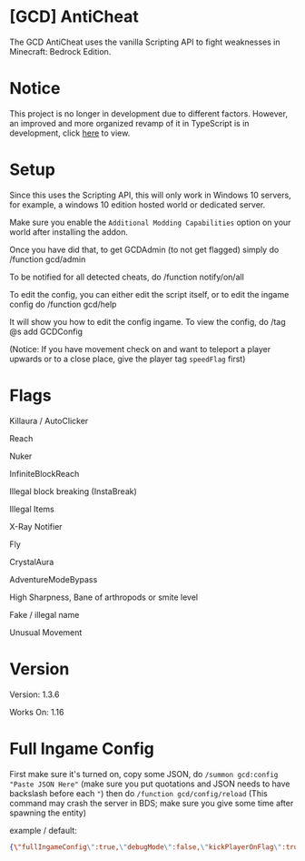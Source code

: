 
# [GCD] AntiCheat


The GCD AntiCheat uses the vanilla Scripting API to fight weaknesses in Minecraft: Bedrock Edition.

# Notice

This project is no longer in development due to different factors. However, an improved and more organized revamp of it in TypeScript is in development, click [here](https://github.com/Imrglop/gcd-anticheat-v2) to view.

# Setup

  

Since this uses the Scripting API, this will only work in Windows 10 servers, for example, a windows 10 edition hosted world or dedicated server.

Make sure you enable the `Additional Modding Capabilities` option on your world after installing the addon.

Once you have did that, to get GCDAdmin (to not get flagged) simply do /function gcd/admin

To be notified for all detected cheats, do /function notify/on/all

To edit the config, you can either edit the script itself, or to edit the ingame config do /function gcd/help

It will show you how to edit the config ingame. To view the config, do /tag @s add GCDConfig

(Notice: If you have movement check on and want to teleport a player upwards or to a close place, give the player tag `speedFlag` first)

# Flags

Killaura / AutoClicker

Reach

Nuker

InfiniteBlockReach

Illegal block breaking (InstaBreak)

Illegal Items

X-Ray Notifier

Fly

CrystalAura

AdventureModeBypass

High Sharpness, Bane of arthropods or smite level

Fake / illegal name

Unusual Movement

  

# Version

Version: 1.3.6



Works On: 1.16

  

# Full Ingame Config

First make sure it's turned on, copy some JSON, do `/summon gcd:config "Paste JSON Here"` (make sure you put quotations and JSON needs to have backslash before each `"`) then do `/function gcd/config/reload` (This command may crash the server in BDS; make sure you give some time after spawning the entity)

example / default:

```json
{\"fullIngameConfig\":true,\"debugMode\":false,\"kickPlayerOnFlag\":true,\"maxCrystals\":10,\"showHealthOnActionbar\":0,\"maxFlyTime\":100,\"flyCheckEnabled\":true,\"antiFastEat\":true,\"fastEatExceptions\":{\"minecraft:dried_kelp\":790},\"maxAPPSExtent\":30,\"maxTimesFlagged\":8,\"automaticBan\":true,\"maxReach\":3.5,\"maxReachUses\":3,\"reachUseReset\":200,\"reachFlagType\":1,\"maxDPPSExtent\":10,\"NukerAffectedByTPS\":true,\"sharpnessCheck\":true,\"maxDamage\":30,\"movementCheck\":true,\"allowElytras\":true,\"movementCheckCooldown\":2,\"movementCheckTolerance\":3.04,\"exploitPatch\":true}
```